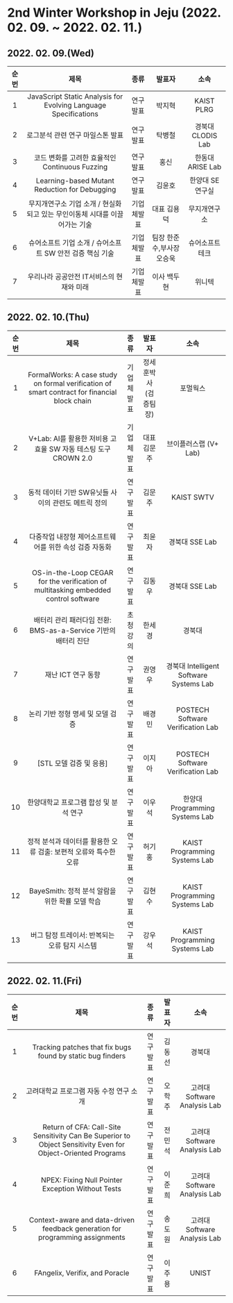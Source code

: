 # 2nd Winter Workshop in Jeju  (2022. 02. 09. ~ 2022. 02. 11.)

## 2022. 02. 09.(Wed)
|순번|제목|종류|발표자|소속|
|:----:|:----------------------------------------------------------:|:------------:|:----------------------------------:|:---------------------------------------:|
|1|JavaScript Static Analysis for Evolving Language  Specifications|연구발표|박지혁|KAIST PLRG|
|2|로그분석 관련 연구 마일스톤 발표|연구발표|탁병철|경북대 CLODIS Lab|
|3|코드 변화를 고려한 효율적인 Continuous Fuzzing|연구발표|홍신|한동대 ARISE Lab|
|4|Learning-based Mutant Reduction for Debugging|연구발표|김윤호|한양대 SE 연구실|
|5|무지개연구소 기업 소개 / 현실화 되고 있는 무인이동체 시대를 이끌어가는 기술|기업체발표|대표 김용덕|무지개연구소|
|6|슈어소프트 기업 소개 / 슈어소프트 SW 안전 검증 핵심 기술|기업체발표|팀장 한준수,부사장 오승욱|슈어소프트테크|
|7|우리나라 공공안전 IT서비스의 현재와 미래|기업체발표|이사 백두현|위니텍|

## 2022. 02. 10.(Thu)
|순번|제목|종류|발표자|소속|
|:----:|:----------------------------------------------------------:|:------------:|:----------------------------------:|:---------------------------------------:|
|1|FormalWorks: A case  study on formal verification of smart contract for financial block chain|기업체발표|정세훈박사<br/>(검증팀장)|포멀웍스|
|2|V+Lab: AI를 활용한 저비용 고효율  SW 자동 테스팅 도구 CROWN 2.0|기업체발표|대표 김문주|브이플러스랩 (V+ Lab)|
|3|동적 데이터 기반 SW유닛들 사이의 관련도 메트릭 정의|연구발표|김문주|KAIST SWTV|
|4|다중작업 내장형 제어소프트웨어를 위한 속성 검증 자동화|연구발표|최윤자|경북대 SSE Lab|
|5|OS-in-the-Loop CEGAR for the verification of multitasking  embedded control software|연구발표|김동우|경북대 SSE Lab|
|6|배터리 관리 패러다임 전환: BMS-as-a-Service 기반의 배터리 진단|초청강의|한세경|경북대|
|7|재난 ICT 연구 동향|연구발표|권영우|경북대 Intelligent Software Systems Lab|
|8|논리 기반 정형 명세 및 모델 검증|연구발표|배경민|POSTECH Software Verification Lab|
|9|[STL 모델 검증 및 응용]|연구발표|이지아|POSTECH Software Verification Lab|
|10|한양대학교 프로그램 합성 및 분석 연구|연구발표|이우석|한양대 Programming Systems Lab|
|11|정적 분석과 데이터를 활용한 오류 검출: 보편적 오류와 특수한 오류|연구발표|허기홍|KAIST Programming Systems Lab|
|12|BayeSmith: 정적 분석 알람을 위한 확률 모델 학습|연구발표|김현수|KAIST Programming Systems Lab|
|13|버그 탐정 트레이서: 반복되는 오류 탐지 시스템|연구발표|강우석| KAIST Programming Systems Lab|

## 2022. 02. 11.(Fri)
|순번|제목|종류|발표자|소속|
|:----:|:----------------------------------------------------------:|:------------:|:----------------------------------:|:---------------------------------------:|
|1|Tracking patches that fix bugs found by static bug finders|연구발표|김동선|경북대|
|2|고려대학교 프로그램 자동 수정 연구 소개|연구발표|오학주|고려대 Software Analysis Lab|
|3|Return of CFA: Call-Site Sensitivity Can Be Superior to Object  Sensitivity Even for Object-Oriented Programs|연구발표|전민석|고려대 Software Analysis Lab|
|4|NPEX: Fixing Null Pointer Exception Without Tests|연구발표|이준희|고려대 Software Analysis Lab|
|5|Context-aware and data-driven feedback generation for  programming assignments|연구발표|송도원|고려대 Software Analysis Lab|
|6|FAngelix, Verifix, and Poracle|연구발표|이주용|UNIST|